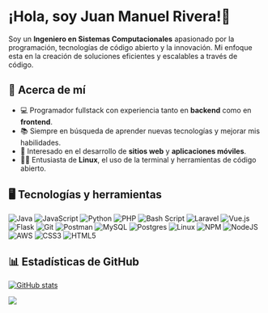 # ¡Hola, soy Juan Manuel Rivera!👋

Soy un **Ingeniero en Sistemas Computacionales** apasionado por la programación, tecnologías de código abierto y la innovación. Mi enfoque esta en la creación de soluciones eficientes y escalables a través de código.

## 🧑 Acerca de mí

- 💻 Programador fullstack con experiencia tanto en **backend** como en **frontend**.
- 📚 Siempre en búsqueda de aprender nuevas tecnologías y mejorar mis habilidades.
- 📱 Interesado en el desarrollo de **sitios web** y **aplicaciones móviles**.
- 👨‍💻 Entusiasta de **Linux**, el uso de la terminal y herramientas de código abierto.

## 🖥️ Tecnologías y herramientas

![Java](https://img.shields.io/badge/java-ff9900?style=for-the-badge&logo=openjdk&logoColor=white)
![JavaScript](https://img.shields.io/badge/javascript-262626?style=for-the-badge&logo=javascript&)
![Python](https://img.shields.io/badge/python-3776AB?style=for-the-badge&logo=python&logoColor=ffdd54)
![PHP](https://img.shields.io/badge/php-777BB4?style=for-the-badge&logo=php&logoColor=white)
![Bash Script](https://img.shields.io/badge/bash_script-4EAA25?style=for-the-badge&logo=gnubash&logoColor=white)
![Laravel](https://img.shields.io/badge/laravel-FF2D20?style=for-the-badge&logo=laravel&logoColor=white)
![Vue.js](https://img.shields.io/badge/vue.js-262626?style=for-the-badge&logo=vue.js)
![Flask](https://img.shields.io/badge/flask-000000?style=for-the-badge&logo=flask)
![Git](https://img.shields.io/badge/git-%23F05033.svg?style=for-the-badge&logo=git&logoColor=white)
![Postman](https://img.shields.io/badge/postman-262626?style=for-the-badge&logo=postman)
![MySQL](https://img.shields.io/badge/mysql-4479A1.svg?style=for-the-badge&logo=mysql&logoColor=white)
![Postgres](https://img.shields.io/badge/postgresql-262626?style=for-the-badge&logo=postgresql)
![Linux](https://img.shields.io/badge/linux-black?style=for-the-badge&logo=linux)
![NPM](https://img.shields.io/badge/npm-CB3837?style=for-the-badge&logo=npm)
![NodeJS](https://img.shields.io/badge/node.js-black?style=for-the-badge&logo=node.js)
![AWS](https://img.shields.io/badge/aws-232F3E?style=for-the-badge&logo=amazonwebservices)
![CSS3](https://img.shields.io/badge/css3-1572B6?style=for-the-badge&logo=css3&logoColor=white)
![HTML5](https://img.shields.io/badge/html5-E34F26?style=for-the-badge&logo=css3&logoColor=white)



## 📊 Estadísticas de GitHub

[![GitHub stats](https://github-readme-stats.vercel.app/api?username=JohnMRivera&show_icons=true&theme=merko&include_all_commits=false&count_private=true$show=reviews,prs_merged_percentage)](https://github.com/JohnMRivera/github-readme-stats)

[![](https://github-readme-stats.vercel.app/api/top-langs/?username=JohnMRivera&layout=donut&theme=merko&)](https://github.com/JohnMRivera/github-readme-stats)